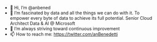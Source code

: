 - 👋 Hi, I’m @anbened
- 👀 I’m fascinated by data and all the things we can do with it. To empower every byte of data to achieve its full potential. Senior Cloud Architect Data & AI @ Microsoft
- 🌱 I’m always striving toward continuous improvement
- 📫 How to reach me: https://twitter.com/anBenedetti 

<!---
anbened/anbened is a ✨ special ✨ repository because its `README.md` (this file) appears on your GitHub profile.
You can click the Preview link to take a look at your changes.
--->
